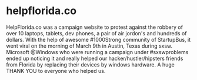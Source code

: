 helpflorida.co
==============
HelpFlorida.co was a campaign website to protest against the robbery of over 10 laptops, tablets, dev phones, 
a pair of air jordon's and hundreds of dollars. With the help of awesome #1000Strong community of StartupBus,
it went viral on the morning of March 9th in Austin, Texas during sxsw. Microsoft @Windows who were running a 
campaign under #sxswproblems ended up noticing it and really helped our hacker/hustler/hipsters friends from 
Florida by replacing their devices by windows hardware. A huge THANK YOU to everyone who helped us.
